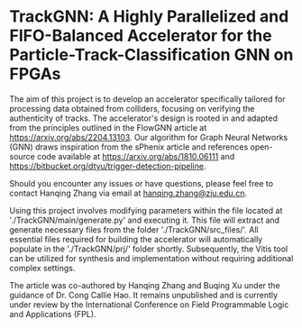 
# TrackGNN: A Highly Parallelized and FIFO-Balanced Accelerator for the Particle-Track-Classification GNN on FPGAs

The aim of this project is to develop an accelerator specifically tailored for processing data obtained from colliders, focusing on verifying the authenticity of tracks. The accelerator's design is rooted in and adapted from the principles outlined in the FlowGNN article at https://arxiv.org/abs/2204.13103. Our algorithm for Graph Neural Networks (GNN) draws inspiration from the sPhenix article and references open-source code available at https://arxiv.org/abs/1810.06111 and https://bitbucket.org/dtyu/trigger-detection-pipeline.  

Should you encounter any issues or have questions, please feel free to contact Hanqing Zhang via email at hanqing.zhang@zju.edu.cn.  

Using this project involves modifying parameters within the file located at './TrackGNN/main/generate.py' and executing it. This file will extract and generate necessary files from the folder './TrackGNN/src_files/'. All essential files required for building the accelerator will automatically populate in the './TrackGNN/prj/' folder shortly. Subsequently, the Vitis tool can be utilized for synthesis and implementation without requiring additional complex settings.  

The article was co-authored by Hanqing Zhang and Buqing Xu under the guidance of Dr. Cong Callie Hao. It remains unpublished and is currently under review by the International Conference on Field Programmable Logic and Applications (FPL).  

